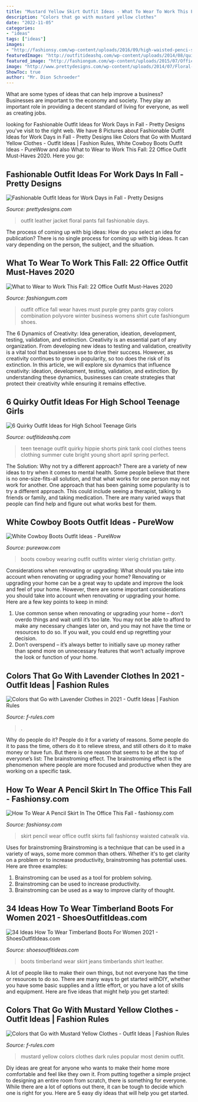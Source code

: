 ```yaml
---
title: "Mustard Yellow Skirt Outfit Ideas - What To Wear To Work This Fall: 22 Office Outfit Must-haves 2020"
description: "Colors that go with mustard yellow clothes"
date: "2022-11-05"
categories:
- "ideas"
tags: ["ideas"]
images:
- "http://fashionsy.com/wp-content/uploads/2016/09/high-waisted-penci-skirt-work-3.jpg"
featuredImage: "http://outfitideashq.com/wp-content/uploads/2014/08/quirky-high-school-teenage-girls-outfit-ideas-5.jpg"
featured_image: "http://fashiongum.com/wp-content/uploads/2015/07/Office-Outfit-Must-Haves-What-to-Wear-to-Work-This-Fall-5.jpg"
image: "http://www.prettydesigns.com/wp-content/uploads/2014/07/Floral-Pants-and-Black-Leather-Jacket.jpg"
ShowToc: true
author: "Mr. Dion Schroeder"
---
```



What are some types of ideas that can help improve a business?
Businesses are important to the economy and society. They play an important role in providing a decent standard of living for everyone, as well as creating jobs.

	

		
looking for Fashionable Outfit Ideas for Work Days in Fall - Pretty Designs you've visit to the right web. We have 8 Pictures about Fashionable Outfit Ideas for Work Days in Fall - Pretty Designs like Colors that Go with Mustard Yellow Clothes - Outfit Ideas | Fashion Rules, White Cowboy Boots Outfit Ideas - PureWow and also What to Wear to Work This Fall: 22 Office Outfit Must-Haves 2020. Here you go:
		
    
## Fashionable Outfit Ideas For Work Days In Fall - Pretty Designs

<img loading=lazy src="http://www.prettydesigns.com/wp-content/uploads/2014/07/Floral-Pants-and-Black-Leather-Jacket.jpg" onerror="this.onerror=null;this.src='https://tse4.mm.bing.net/th?id=OIP.ar30lJrs3LNJtF6oFj7JHAHaK3&amp;pid=15.1';" alt="Fashionable Outfit Ideas for Work Days in Fall - Pretty Designs">

_Source: prettydesigns.com_

>outfit leather jacket floral pants fall fashionable days. 

	

The process of coming up with big ideas: How do you select an idea for publication?
There is no single process for coming up with big ideas. It can vary depending on the person, the subject, and the situation.

    
## What To Wear To Work This Fall: 22 Office Outfit Must-Haves 2020

<img loading=lazy src="http://fashiongum.com/wp-content/uploads/2015/07/Office-Outfit-Must-Haves-What-to-Wear-to-Work-This-Fall-5.jpg" onerror="this.onerror=null;this.src='https://tse1.mm.bing.net/th?id=OIP.328EhdSA1zh2K_d4KVQY5AHaLS&amp;pid=15.1';" alt="What to Wear to Work This Fall: 22 Office Outfit Must-Haves 2020">

_Source: fashiongum.com_

>outfit office fall wear haves must purple grey pants gray colors combination polyvore winter business womens shirt cute fashiongum shoes. 

	

The 6 Dynamics of Creativity: Idea generation, ideation, development, testing, validation, and extinction.
Creativity is an essential part of any organization. From developing new ideas to testing and validation, creativity is a vital tool that businesses use to drive their success. However, as creativity continues to grow in popularity, so too does the risk of its extinction. In this article, we will explore six dynamics that influence creativity: ideation, development, testing, validation, and extinction. By understanding these dynamics, businesses can create strategies that protect their creativity while ensuring it remains effective.

    
## 6 Quirky Outfit Ideas For High School Teenage Girls

<img loading=lazy src="http://outfitideashq.com/wp-content/uploads/2014/08/quirky-high-school-teenage-girls-outfit-ideas-5.jpg" onerror="this.onerror=null;this.src='https://tse4.mm.bing.net/th?id=OIP.1nt9tf91HA6CyzwaeD6N4gHaJ5&amp;pid=15.1';" alt="6 Quirky Outfit Ideas for High School Teenage Girls">

_Source: outfitideashq.com_

>teen teenage outfit quirky hippie shorts pink tank cool clothes teens clothing summer cute bright young short april spring perfect. 

	

The Solution: Why not try a different approach?
There are a variety of new ideas to try when it comes to mental health. Some people believe that there is no one-size-fits-all solution, and that what works for one person may not work for another. One approach that has been gaining some popularity is to try a different approach. This could include seeing a therapist, talking to friends or family, and taking medication. There are many varied ways that people can find help and figure out what works best for them.

    
## White Cowboy Boots Outfit Ideas - PureWow

<img loading=lazy src="https://purewows3.imgix.net/images/articles/2018_12/woman_wearing_white_cowboy_boots_with_cozy_seperates.png?auto=format,compress&amp;cs=strip" onerror="this.onerror=null;this.src='https://tse1.mm.bing.net/th?id=OIP.VWkwkQGBKpwCya1GUSXi7AHaJX&amp;pid=15.1';" alt="White Cowboy Boots Outfit Ideas - PureWow">

_Source: purewow.com_

>boots cowboy wearing outfit outfits winter vierig christian getty. 

	

Considerations when renovating or upgrading: What should you take into account when renovating or upgrading your home?
Renovating or upgrading your home can be a great way to update and improve the look and feel of your home. However, there are some important considerations you should take into account when renovating or upgrading your home. Here are a few key points to keep in mind: 
1. Use common sense when renovating or upgrading your home – don’t overdo things and wait until it’s too late. You may not be able to afford to make any necessary changes later on, and you may not have the time or resources to do so. If you wait, you could end up regretting your decision. 
2. Don’t overspend – it’s always better to initially save up money rather than spend more on unnecessary features that won’t actually improve the look or function of your home.

    
## Colors That Go With Lavender Clothes In 2021 - Outfit Ideas | Fashion Rules

<img loading=lazy src="https://f-rules.com/wp-content/uploads/2016/02/lavender-maxi-skirt.jpg" onerror="this.onerror=null;this.src='https://tse3.mm.bing.net/th?id=OIP.urJ4jqD-nOLOxXzxgM1UYAHaLH&amp;pid=15.1';" alt="Colors that Go with Lavender Clothes in 2021 - Outfit Ideas | Fashion Rules">

_Source: f-rules.com_

>. 

	

Why do people do it?
People do it for a variety of reasons. Some people do it to pass the time, others do it to relieve stress, and still others do it to make money or have fun. But there is one reason that seems to be at the top of everyone’s list: The brainstroming effect. The brainstroming effect is the phenomenon where people are more focused and productive when they are working on a specific task.

    
## How To Wear A Pencil Skirt In The Office This Fall - Fashionsy.com

<img loading=lazy src="http://fashionsy.com/wp-content/uploads/2016/09/high-waisted-penci-skirt-work-3.jpg" onerror="this.onerror=null;this.src='https://tse4.mm.bing.net/th?id=OIP.XXio5fE0wvOyvmj2zdkgkgHaLG&amp;pid=15.1';" alt="How To Wear A Pencil Skirt In The Office This Fall - fashionsy.com">

_Source: fashionsy.com_

>skirt pencil wear office outfit skirts fall fashionsy waisted catwalk via. 

	

Uses for brainstroming
Brainstroming is a technique that can be used in a variety of ways, some more common than others. Whether it's to get clarity on a problem or to increase productivity, brainstroming has potential uses. Here are three examples: 

1) Brainstroming can be used as a tool for problem solving.
2) Brainstroming can be used to increase productivity.
3) Brainstroming can be used as a way to improve clarity of thought.

    
## 34 Ideas How To Wear Timberland Boots For Women 2021 - ShoesOutfitIdeas.com

<img loading=lazy src="http://shoesoutfitideas.com/wp-content/uploads/2020/01/timberland-boots-and-skirt.jpg" onerror="this.onerror=null;this.src='https://tse2.mm.bing.net/th?id=OIP.AnfdjKTsd_nq8H_SqBxC9AHaLH&amp;pid=15.1';" alt="34 Ideas How To Wear Timberland Boots For Women 2021 - ShoesOutfitIdeas.com">

_Source: shoesoutfitideas.com_

>boots timberland wear skirt jeans timberlands shirt leather. 

	

A lot of people like to make their own things, but not everyone has the time or resources to do so. There are many ways to get started withDIY, whether you have some basic supplies and a little effort, or you have a lot of skills and equipment. Here are five ideas that might help you get started: 

    
## Colors That Go With Mustard Yellow Clothes - Outfit Ideas | Fashion Rules

<img loading=lazy src="http://f-rules.com/wp-content/uploads/2015/11/mustard-yellow-miniature-201x300.jpg" onerror="this.onerror=null;this.src='https://tse4.mm.bing.net/th?id=OIP.LQgfjZUgX29n-iIRGAWn4QAAAA&amp;pid=15.1';" alt="Colors that Go with Mustard Yellow Clothes - Outfit Ideas | Fashion Rules">

_Source: f-rules.com_

>mustard yellow colors clothes dark rules popular most denim outfit. 

	

Diy ideas are great for anyone who wants to make their home more comfortable and feel like they own it. From putting together a simple project to designing an entire room from scratch, there is something for everyone. While there are a lot of options out there, it can be tough to decide which one is right for you. Here are 5 easy diy ideas that will help you get started.

